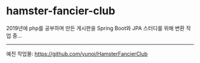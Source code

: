 # hamster-fancier-club

2019년에 php를 공부하며 만든 게시판을 Spring Boot와 JPA 스터디를 위해 변환 작업 중...

---
예전 작업물: https://github.com/yunoi/HamsterFancierClub
